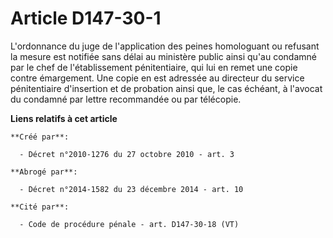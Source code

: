 # Article D147-30-1

L'ordonnance du juge de l'application des peines homologuant ou refusant la mesure est notifiée sans délai au ministère
public ainsi qu'au condamné par le chef de l'établissement pénitentiaire, qui lui en remet une copie contre émargement. Une
copie en est adressée au directeur du service pénitentiaire d'insertion et de probation ainsi que, le cas échéant, à l'avocat
du condamné par lettre recommandée ou par télécopie.

**Liens relatifs à cet article**

	**Créé par**:

	  - Décret n°2010-1276 du 27 octobre 2010 - art. 3

	**Abrogé par**:

	  - Décret n°2014-1582 du 23 décembre 2014 - art. 10

	**Cité par**:

	  - Code de procédure pénale - art. D147-30-18 (VT)
